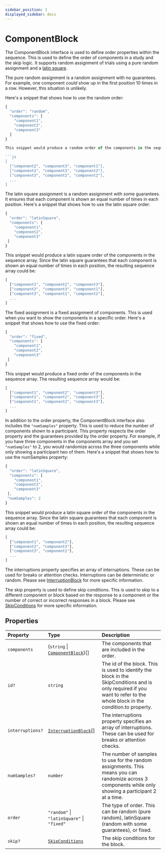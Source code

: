 ```yaml
---
sidebar_position: 1
displayed_sidebar: docs
---
```


# ComponentBlock

The ComponentBlock interface is used to define order properties within the sequence. This is used to define the order of components in a study and the skip logic. It supports random assignment of trials using a pure random assignment and a [latin square](https://en.wikipedia.org/wiki/Latin_square).

The pure random assignment is a random assignment with no guarantees. For example, one component _could_ show up in the first position 10 times in a row. However, this situation is unlikely.

Here's a snippet that shows how to use the random order:

```js
{
  "order": "random",
  "components": [
    "component1",
    "component2",
    "component3"
  ]
}

This snippet would produce a random order of the components in the sequence array. For example, the resulting sequence array could be :

```js
[
  ["component2", "component3", "component1"],
  ["component1", "component3", "component2"],
  ["component3", "component1", "component2"],
  ...
]
```

The latin square assignment is a random assignment with some guarantees. It ensures that each component is shown an equal number of times in each position. Here's a snippet that shows how to use the latin square order:

```js
{
  "order": "latinSquare",
  "components": [
    "component1",
    "component2",
    "component3"
 ]
}
```

This snippet would produce a latin square order of the components in the sequence array. Since the latin square guarantees that each component is shown an equal number of times in each position, the resulting sequence array could be:

```js
[
  ["component1", "component2", "component3"],
  ["component2", "component3", "component1"],
  ["component3", "component1", "component2"],
  ...
]
```

The fixed assignment is a fixed assignment of components. This is used when you want to show the components in a specific order. Here's a snippet that shows how to use the fixed order:

```js
{
  "order": "fixed",
  "components": [
    "component1",
    "component2",
    "component3"
 ]
}
```

This snippet would produce a fixed order of the components in the sequence array. The resulting sequence array would be:

```js
[
  ["component1", "component2", "component3"],
  ["component1", "component2", "component3"],
  ["component1", "component2", "component3"],
  ...
]
```

In addition to the order property, the ComponentBlock interface also includes the `"numSamples"` property. This is used to reduce the number of components shown to a participant. This property respects the order property and the guarantees provided by the order property. For example, if you have three components in the components array and you set `"numSamples"` to 2, you would randomize across the three components while only showing a participant two of them. Here's a snippet that shows how to use the numSamples property:

```js
{
  "order": "latinSquare",
  "components": [
    "component1",
    "component2",
    "component3"
 ],
 "numSamples": 2
}
```

This snippet would produce a latin square order of the components in the sequence array. Since the latin square guarantees that each component is shown an equal number of times in each position, the resulting sequence array could be:

```js
[
  ["component1", "component2"],
  ["component2", "component3"],
  ["component3", "component1"],
  ...
]
```

The interruptions property specifies an array of interruptions. These can be used for breaks or attention checks. Interruptions can be deterministic or random. Please see [InterruptionBlock](../type-aliases/InterruptionBlock) for more specific information.

The skip property is used to define skip conditions. This is used to skip to a different component or block based on the response to a component or the number of correct or incorrect responses in a block. Please see [SkipConditions](../type-aliases/SkipConditions) for more specific information.

## Properties

| Property | Type | Description |
| :------ | :------ | :------ |
| `components` | (`string` \| [`ComponentBlock`](ComponentBlock.md))[] | The components that are included in the order. |
| `id?` | `string` | The id of the block. This is used to identify the block in the SkipConditions and is only required if you want to refer to the whole block in the condition.to property. |
| `interruptions?` | [`InterruptionBlock`](../type-aliases/InterruptionBlock.md)[] | The interruptions property specifies an array of interruptions. These can be used for breaks or attention checks. |
| `numSamples?` | `number` | The number of samples to use for the random assignments. This means you can randomize across 3 components while only showing a participant 2 at a time. |
| `order` | `"random"` \| `"latinSquare"` \| `"fixed"` | The type of order. This can be random (pure random), latinSquare (random with some guarantees), or fixed. |
| `skip?` | [`SkipConditions`](../type-aliases/SkipConditions.md) | The skip conditions for the block. |
